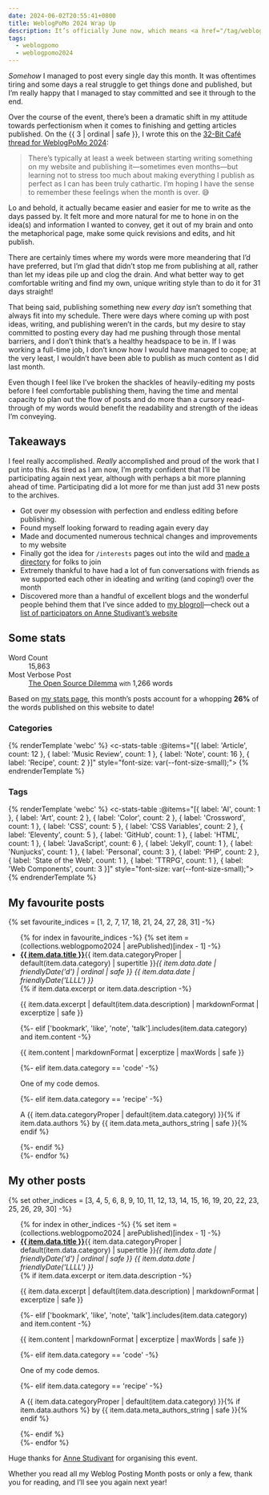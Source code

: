 ```yaml
---
date: 2024-06-02T20:55:41+0800
title: WeblogPoMo 2024 Wrap Up
description: It’s officially June now, which means <a href="/tag/weblogpomo2024/">#WeblogPoMo2024</a> has come to a close! Let’s review what I wrote about and what I’m taking away from participating in this event.
tags:
  - weblogpomo
  - weblogpomo2024
---
```


*Somehow* I managed to post every single day this month. It was oftentimes tiring and some days a real struggle to get things done and published, but I’m really happy that I managed to stay committed and see it through to the end.

Over the course of the event, there’s been a dramatic shift in my attitude towards perfectionism when it comes to finishing and getting articles published. On the {{ 3 | ordinal | safe }}, I wrote this on the [32-Bit Café thread for WeblogPoMo 2024](https://discourse.32bit.cafe/t/weblogpomo-2024/):

> There’s typically at least a week between starting writing something on my website and publishing it—sometimes even months—but learning not to stress too much about making everything I publish as perfect as I can has been truly cathartic. I’m hoping I have the sense to remember these feelings when the month is over. 😅

Lo and behold, it actually became easier and easier for me to write as the days passed by. It felt more and more natural for me to hone in on the idea(s) and information I wanted to convey, get it out of my brain and onto the metaphorical page, make some quick revisions and edits, and hit publish.

There are certainly times where my words were more meandering that I’d have preferred, but I’m glad that didn’t stop me from publishing at all, rather than let my ideas pile up and clog the drain. And what better way to get comfortable writing and find my own, unique writing style than to do it for 31 days straight!

That being said, publishing something new *every day* isn’t something that always fit into my schedule. There were days where coming up with post ideas, writing, and publishing weren’t in the cards, but my desire to stay committed to posting every day had me pushing through those mental barriers, and I don’t think that’s a healthy headspace to be in. If I was working a full-time job, I don’t know how I would have managed to cope; at the very least, I wouldn’t have been able to publish as much content as I did last month.

Even though I feel like I’ve broken the shackles of heavily-editing my posts before I feel comfortable publishing them, having the time and mental capacity to plan out the flow of posts and do more than a cursory read-through of my words would benefit the readability and strength of the ideas I’m conveying.

## Takeaways

I feel really accomplished. *Really* accomplished and proud of the work that I put into this. As tired as I am now, I’m pretty confident that I’ll be participating again next year, although with perhaps a bit more planning ahead of time. Participating did a lot more for me than just add 31 new posts to the archives.

- Got over my obsession with perfection and endless editing before publishing.
- Found myself looking forward to reading again every day
- Made and documented numerous technical changes and improvements to my website
- Finally got the idea for <code style="white-space: nowrap;">/interests</code> pages out into the wild and [made a directory](https://chrisburnell.github.io/interests-directory/) for folks to join
- Extremely thankful to have had a lot of fun conversations with friends as we supported each other in ideating and writing (and coping!) over the month
- Discovered more than a handful of excellent blogs and the wonderful people behind them that I’ve since added to [my blogroll](/blogroll/)—check out a [list of participators on Anne Studivant’s website](https://weblog.anniegreens.lol/weblog-posting-month-2024/participators)

<h2 id="stats">Some stats</h2>

<dl>
	<dt>Word Count</dt>
	<dd>15,863</dd>
	<dt>Most Verbose Post</dt>
	<dd><a href="/article/open-source-dilemma/">The Open Source Dilemma</a> <small>with</small> 1,266 words</dd>
</dl>

Based on [my stats page](/stats/), this month’s posts account for a whopping **26%** of the words published on this website to date!

<figure class="requires-js">
    <svg-sparkline values="{% for item in (collections.weblogpomo2024 | arePublished) %}{% if page.url != item.url %}{% if not loop.first %},{% endif %}{{ item.content | cleanTagsForWordcount | striptags | safe | wordcount }}{% endif %}{% endfor %}" fill="true" start-label="Word Count"></svg-sparkline>
    <is-land class=" [ visually-hidden ] "><template webc:raw data-island="once"><script type="module" src="/js/components/svg-sparkline.js"></script></template></is-land>
</figure>


### Categories

{% renderTemplate 'webc' %}
<c-stats-table :@items="[{ label: 'Article', count: 12 }, { label: 'Music Review', count: 1 }, { label: 'Note', count: 16 }, { label: 'Recipe', count: 2 }]" style="font-size: var(--font-size-small);"></c-stats-table>
{% endrenderTemplate %}

### Tags

{% renderTemplate 'webc' %}
<c-stats-table :@items="[{ label: 'AI', count: 1 }, { label: 'Art', count: 2 }, { label: 'Color', count: 2 }, { label: 'Crossword', count: 1 }, { label: 'CSS', count: 5 }, { label: 'CSS Variables', count: 2 }, { label: 'Eleventy', count: 5 }, { label: 'GitHub', count: 1 }, { label: 'HTML', count: 1 }, { label: 'JavaScript', count: 6 }, { label: 'Jekyll', count: 1 }, { label: 'Nunjucks', count: 1 }, { label: 'Personal', count: 3 }, { label: 'PHP', count: 2 }, { label: 'State of the Web', count: 1 }, { label: 'TTRPG', count: 1 }, { label: 'Web Components', count: 3 }]" style="font-size: var(--font-size-small);"></c-stats-table>
{% endrenderTemplate %}

<h2 id="favourites">My favourite posts</h2>

{% set favourite_indices = [1, 2, 7, 17, 18, 21, 24, 27, 28, 31] -%}
<ul style="--list-space: 1em;" data-skip-wordcount>
    {% for index in favourite_indices -%}
        {% set item = (collections.weblogpomo2024 | arePublished)[index - 1] -%}
        <li>
            <div class="cluster"><span><a href="{{ item.url }}" class=" [ cluster ] "><strong>{{ item.data.title }}</strong></span></a><span>{{ item.data.categoryProper | default(item.data.category) | supertitle }}</span><time datetime="{{ item.data.date | rfc3339Date }}"><em>{{ item.data.date | friendlyDate('d') | ordinal | safe }} {{ item.data.date | friendlyDate('LLLL') }}</em></time></div>
            {% if item.data.excerpt or item.data.description -%}
                <p>{{ item.data.excerpt | default(item.data.description) | markdownFormat | excerptize | safe }}</p>
            {%- elif ['bookmark', 'like', 'note', 'talk'].includes(item.data.category) and item.content -%}
                <p>{{ item.content | markdownFormat | excerptize | maxWords | safe }}</p>
            {%- elif item.data.category == 'code' -%}
                <p>One of my code demos.</p>
            {%- elif item.data.category == 'recipe' -%}
                <p>A {{ item.data.categoryProper | default(item.data.category) }}{% if item.data.authors %} by {{ item.data.meta_authors_string | safe }}{% endif %}</p>
            {%- endif %}
        </li>
    {%- endfor %}
</ul>

<h2 id="others">My other posts</h2>

{% set other_indices = [3, 4, 5, 6, 8, 9, 10, 11, 12, 13, 14, 15, 16, 19, 20, 22, 23, 25, 26, 29, 30] -%}
<ul style="--list-space: 1em;" data-skip-wordcount>
    {% for index in other_indices -%}
        {% set item = (collections.weblogpomo2024 | arePublished)[index - 1] -%}
        <li>
            <div class="cluster"><span><a href="{{ item.url }}" class=" [ cluster ] "><strong>{{ item.data.title }}</strong></span></a><span>{{ item.data.categoryProper | default(item.data.category) | supertitle }}</span><time datetime="{{ item.data.date | rfc3339Date }}"><em>{{ item.data.date | friendlyDate('d') | ordinal | safe }} {{ item.data.date | friendlyDate('LLLL') }}</em></time></div>
            {% if item.data.excerpt or item.data.description -%}
                <p>{{ item.data.excerpt | default(item.data.description) | markdownFormat | excerptize | safe }}</p>
            {%- elif ['bookmark', 'like', 'note', 'talk'].includes(item.data.category) and item.content -%}
                <p>{{ item.content | markdownFormat | excerptize | maxWords | safe }}</p>
            {%- elif item.data.category == 'code' -%}
                <p>One of my code demos.</p>
            {%- elif item.data.category == 'recipe' -%}
                <p>A {{ item.data.categoryProper | default(item.data.category) }}{% if item.data.authors %} by {{ item.data.meta_authors_string | safe }}{% endif %}</p>
            {%- endif %}
        </li>
    {%- endfor %}
</ul>

Huge thanks for [Anne Studivant](https://weblog.anniegreens.lol) for organising this event.

Whether you read all my Weblog Posting Month posts or only a few, thank you for reading, and I’ll see you again next year!
